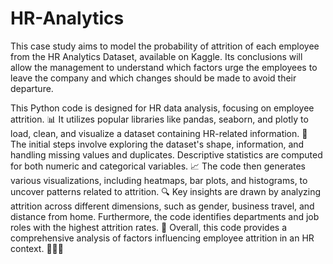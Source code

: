 # HR-Analytics
This case study aims to model the probability of attrition of each employee from the HR Analytics Dataset, available on Kaggle. Its conclusions will allow the management to understand which factors urge the employees to leave the company and which changes should be made to avoid their departure.


This Python code is designed for HR data analysis, focusing on employee attrition. 📊 It utilizes popular libraries like pandas, seaborn, and plotly to load, clean, and visualize a dataset containing HR-related information. 🧹 The initial steps involve exploring the dataset's shape, information, and handling missing values and duplicates. Descriptive statistics are computed for both numeric and categorical variables. 📈 The code then generates various visualizations, including heatmaps, bar plots, and histograms, to uncover patterns related to attrition. 🔍 Key insights are drawn by analyzing attrition across different dimensions, such as gender, business travel, and distance from home. Furthermore, the code identifies departments and job roles with the highest attrition rates. 🚀 Overall, this code provides a comprehensive analysis of factors influencing employee attrition in an HR context. 🕵️‍♂️💼
